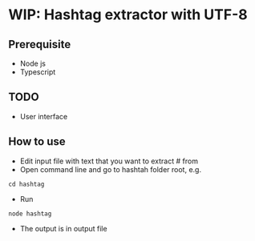 # WIP: Hashtag extractor with UTF-8 #

## Prerequisite
- Node js
- Typescript

## TODO
- User interface

## How to use
- Edit input file with text that you want to extract # from
- Open command line and go to hashtah folder root, e.g.

```
cd hashtag
```

- Run

```
node hashtag
```

- The output is in output file

